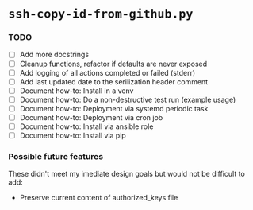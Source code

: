 # `ssh-copy-id-from-github.py`

### TODO

- [ ] Add more docstrings
- [ ] Cleanup functions, refactor if defaults are never exposed
- [ ] Add logging of all actions completed or failed (stderr) 
- [ ] Add last updated date to the serilization header comment
- [ ] Document how-to: Install in a venv
- [ ] Document how-to: Do a non-destructive test run (example usage)
- [ ] Document how-to: Deployment via systemd periodic task
- [ ] Document how-to: Deployment via cron job
- [ ] Document how-to: Install via ansible role
- [ ] Document how-to: Install via pip

### Possible future features

These didn't meet my imediate design goals but would not be difficult to add:

- Preserve current content of authorized_keys file
